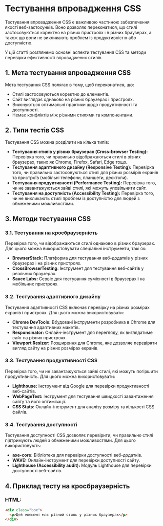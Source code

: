 # Тестування впровадження CSS

Тестування впровадження CSS є важливою частиною забезпечення якості веб-застосунків. Воно дозволяє переконатися, що стилі застосовуються коректно на різних пристроях і в різних браузерах, а також що вони не викликають проблем із продуктивністю або доступністю. 

У цій статті розглянемо основні аспекти тестування CSS та методи перевірки ефективності впроваджених стилів.

## 1. Мета тестування впровадження CSS

Мета тестування CSS полягає в тому, щоб переконатися, що:

- Стилі застосовуються коректно до елементів.
- Сайт виглядає однаково на різних браузерах і пристроях.
- Виконуються оптимальні практики щодо продуктивності та доступності.
- Немає конфліктів між різними стилями та компонентами.

## 2. Типи тестів CSS

Тестування CSS можна розділити на кілька типів:

- **Тестування стилів у різних браузерах (Cross-browser Testing):** Перевірка того, чи правильно відображаються стилі в різних браузерах, таких як Chrome, Firefox, Safari, Edge тощо.
- **Тестування адаптивного дизайну (Responsive Testing):** Перевірка того, чи правильно застосовуються стилі для різних розмірів екранів та пристроїв (мобільні телефони, планшети, десктопи).
- **Тестування продуктивності (Performance Testing):** Перевірка того, чи не завантажуються зайві стилі, які можуть уповільнити сайт.
- **Тестування на доступність (Accessibility Testing):** Перевірка того, чи не викликають стилі проблем із доступністю для людей з обмеженими можливостями.

## 3. Методи тестування CSS

### 3.1. Тестування на кросбраузерність

Перевірка того, чи відображаються стилі однаково в різних браузерах. Для цього можна використовувати спеціальні інструменти, такі як:

- **BrowserStack:** Платформа для тестування веб-додатків у різних браузерах і на різних пристроях.
- **CrossBrowserTesting:** Інструмент для тестування веб-сайтів у реальних браузерах.
- **Sauce Labs:** Сервіс для тестування сумісності в браузерах і на мобільних пристроях.

### 3.2. Тестування адаптивного дизайну

Тестування адаптивності CSS включає перевірку на різних розмірах екранів і пристроях. Для цього можна використовувати:

- **Chrome DevTools:** Вбудовані інструменти розробника в Chrome для тестування адаптивних макетів.
- **Responsinator:** Онлайн-інструмент для перегляду, як виглядатиме сайт на різних пристроях.
- **Viewport Resizer:** Розширення для Chrome, яке дозволяє перевіряти вигляд сайту на різних розмірах екранів.

### 3.3. Тестування продуктивності CSS

Перевірка того, чи не завантажуються зайві стилі, які можуть погіршити продуктивність. Для цього можна використовувати:

- **Lighthouse:** Інструмент від Google для перевірки продуктивності веб-сайтів.
- **WebPageTest:** Інструмент для тестування швидкості завантаження сайту та його оптимізації.
- **CSS Stats:** Онлайн-інструмент для аналізу розміру та кількості CSS файлів.

### 3.4. Тестування доступності

Тестування доступності CSS дозволяє перевірити, чи правильно стилі підтримують людей з обмеженими можливостями. Для цього використовують:

- **axe-core:** Бібліотека для перевірки доступності веб-додатків.
- **WAVE:** Онлайн-інструмент для перевірки доступності сайту.
- **Lighthouse (Accessibility audit):** Модуль Lighthouse для перевірки доступності веб-сайтів.

## 4. Приклад тесту на кросбраузерність

### HTML:

```html
<div class="box">
  <p>Цей елемент має різний стиль у різних браузерах</p>
</div>